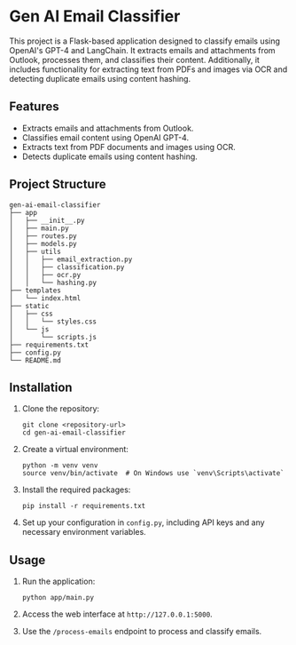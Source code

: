 # Gen AI Email Classifier

This project is a Flask-based application designed to classify emails using OpenAI's GPT-4 and LangChain. It extracts emails and attachments from Outlook, processes them, and classifies their content. Additionally, it includes functionality for extracting text from PDFs and images via OCR and detecting duplicate emails using content hashing.

## Features

- Extracts emails and attachments from Outlook.
- Classifies email content using OpenAI GPT-4.
- Extracts text from PDF documents and images using OCR.
- Detects duplicate emails using content hashing.

## Project Structure

```
gen-ai-email-classifier
├── app
│   ├── __init__.py
│   ├── main.py
│   ├── routes.py
│   ├── models.py
│   ├── utils
│   │   ├── email_extraction.py
│   │   ├── classification.py
│   │   ├── ocr.py
│   │   └── hashing.py
├── templates
│   └── index.html
├── static
│   ├── css
│   │   └── styles.css
│   └── js
│       └── scripts.js
├── requirements.txt
├── config.py
└── README.md
```

## Installation

1. Clone the repository:
   ```
   git clone <repository-url>
   cd gen-ai-email-classifier
   ```

2. Create a virtual environment:
   ```
   python -m venv venv
   source venv/bin/activate  # On Windows use `venv\Scripts\activate`
   ```

3. Install the required packages:
   ```
   pip install -r requirements.txt
   ```

4. Set up your configuration in `config.py`, including API keys and any necessary environment variables.

## Usage

1. Run the application:
   ```
   python app/main.py
   ```

2. Access the web interface at `http://127.0.0.1:5000`.

3. Use the `/process-emails` endpoint to process and classify emails.
